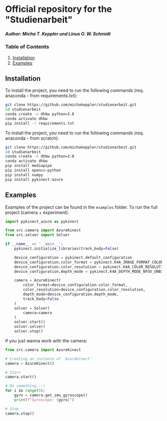 # Official repository for the "Studienarbeit"
##### Author: Micha T. Keppler und Linus O. W. Schmidt

### Table of Contents
1. [Installation](#installation)
2. [Examples](#examples)

## Installation
To install the project, you need to run the following commands (req. anaconda - from requirements.txt):
```bash
git clone https://github.com/michakeppler/studienarbeit.git
cd studienarbeit
conda create -n dhbw python=3.8
conda activate dhbw
pip install -r requirements.txt
```

To install the project, you need to run the following commands (req. anaconda - from scratch):
```bash
git clone https://github.com/michakeppler/studienarbeit.git
cd studienarbeit
conda create -n dhbw python=3.8
conda activate dhbw
pip install mediapipe
pip install opencv-python
pip install numpy
pip install pykinect-azure
```

## Examples
Examples of the project can be found in the `examples` folder. 
To run the full project (camera + experiment):
```python
import pykinect_azure as pykinect

from src.camera import AzureKinect
from src.solver import Solver

if __name__ == '__main__':
    pykinect.initialize_libraries(track_body=False)

    device_configuration = pykinect.default_configuration
    device_configuration.color_format = pykinect.K4A_IMAGE_FORMAT_COLOR_BGRA32
    device_configuration.color_resolution = pykinect.K4A_COLOR_RESOLUTION_720P
    device_configuration.depth_mode = pykinect.K4A_DEPTH_MODE_NFOV_UNBINNED

    camera = AzureKinect(
        color_format=device_configuration.color_format,
        color_resolution=device_configuration.color_resolution,
        depth_mode=device_configuration.depth_mode,
        track_body=False
    )
    solver = Solver(
        camera=camera
    )
    solver.start()
    solver.solve()
    solver.stop()
```

If you just wanna work with the camera:
```python
from src.camera import AzureKinect

# Creating an instance of `AzureKinect`
camera = AzureKinect()

# Start
camera.start()

# Do something :-)
for i in range(5):
    gyro = camera.get_imu_gyroscope()
    print(f"Gyroscope: {gyro}")

# Stop
camera.stop()
```